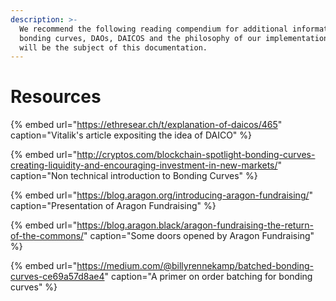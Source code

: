 ```yaml
---
description: >-
  We recommend the following reading compendium for additional information about
  bonding curves, DAOs, DAICOS and the philosophy of our implementation which
  will be the subject of this documentation.
---
```


# Resources



{% embed url="https://ethresear.ch/t/explanation-of-daicos/465" caption="Vitalik\'s article expositing the idea of DAICO" %}

{% embed url="http://cryptos.com/blockchain-spotlight-bonding-curves-creating-liquidity-and-encouraging-investment-in-new-markets/" caption="Non technical introduction to Bonding Curves" %}

{% embed url="https://blog.aragon.org/introducing-aragon-fundraising/" caption="Presentation of Aragon Fundraising" %}

{% embed url="https://blog.aragon.black/aragon-fundraising-the-return-of-the-commons/" caption="Some doors opened by Aragon Fundraising" %}

{% embed url="https://medium.com/@billyrennekamp/batched-bonding-curves-ce69a57d8ae4" caption="A primer on order batching for bonding curves" %}

